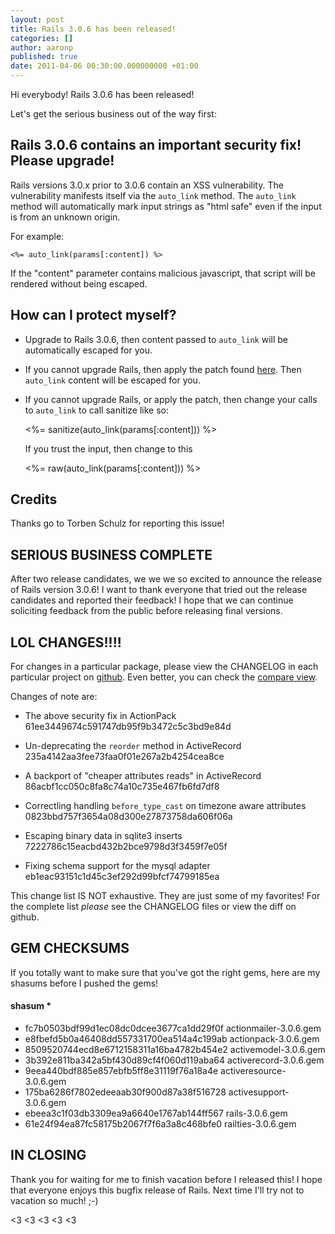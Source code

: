 ```yaml
---
layout: post
title: Rails 3.0.6 has been released!
categories: []
author: aaronp
published: true
date: 2011-04-06 00:30:00.000000000 +01:00
---
```

Hi everybody!  Rails 3.0.6 has been released!

Let's get the serious business out of the way first:

## Rails 3.0.6 contains an important security fix!  Please upgrade!

Rails versions 3.0.x prior to 3.0.6 contain an XSS vulnerability.  The
vulnerability manifests itself via the `auto_link` method.  The `auto_link`
method will automatically mark input strings as "html safe" even if the input
is from an unknown origin.

For example:

    <%= auto_link(params[:content]) %>

If the "content" parameter contains malicious javascript, that script will be
rendered without being escaped.

## How can I protect myself?

* Upgrade to Rails 3.0.6, then content passed to `auto_link` will be
  automatically escaped for you.

* If you cannot upgrade Rails, then apply the patch found [here](https://github.com/rails/rails/commit/61ee3449674c591747db95f9b3472c5c3bd9e84d).
  Then `auto_link` content will be escaped for you.

* If you cannot upgrade Rails, or apply the patch, then change your calls to
  `auto_link` to call sanitize like so:

     <%= sanitize(auto_link(params[:content])) %>

  If you trust the input, then change to this

     <%= raw(auto_link(params[:content])) %>

## Credits

Thanks go to Torben Schulz for reporting this issue!

## SERIOUS BUSINESS COMPLETE ##

After two release candidates, we we we so excited to announce the release of
Rails version 3.0.6!  I want to thank everyone that tried out the release
candidates and reported their feedback!  I hope that we can continue soliciting
feedback from the public before releasing final versions.

## LOL CHANGES!!!!

For changes in a particular package, please view the CHANGELOG in each
particular project on [github](https://github.com/rails/rails/tree/3-0-6).  Even better, you can check the
[compare view](https://github.com/rails/rails/compare/v3.0.5...v3.0.6).

Changes of note are:

* The above security fix in ActionPack
  61ee3449674c591747db95f9b3472c5c3bd9e84d

* Un-deprecating the `reorder` method in ActiveRecord
  235a4142aa3fee73faa0f01e267a2b4254cea8ce

* A backport of "cheaper attributes reads" in ActiveRecord
  86acbf1cc050c8fa8c74a10c735e467fb6fd7df8

* Correctling handling `before_type_cast` on timezone aware attributes
  0823bbd757f3654a08d300e27873758da606f06a

* Escaping binary data in sqlite3 inserts
  7222786c15eacbd432b2bce9798d3f3459f7e05f

* Fixing schema support for the mysql adapter
  eb1eac93151c1d45c3ef292d99bfcf74799185ea

This change list IS NOT exhaustive.  They are just some of my favorites!  For
the complete list *please* see the CHANGELOG files or view the diff on github.

## GEM CHECKSUMS

If you totally want to make sure that you've got the right gems, here are my
shasums before I pushed the gems!

#### shasum *
* fc7b0503bdf99d1ec08dc0dcee3677ca1dd29f0f  actionmailer-3.0.6.gem
* e8fbefd5b0a46408dd557331700ea514a4c199ab  actionpack-3.0.6.gem
* 8509520744ecd8e6712158311a16ba4782b454e2  activemodel-3.0.6.gem
* 3b392e811ba342a5bf430d89cf4f060d119aba64  activerecord-3.0.6.gem
* 9eea440bdf885e857ebfb5ff8e31119f76a18a4e  activeresource-3.0.6.gem
* 175ba6286f7802edeeaab30f900d87a38f516728  activesupport-3.0.6.gem
* ebeea3c1f03db3309ea9a6640e1767ab144ff567  rails-3.0.6.gem
* 61e24f94ea87fc58175b2067f7f6a3a8c468bfe0  railties-3.0.6.gem


## IN CLOSING

Thank you for waiting for me to finish vacation before I released this!  I hope
that everyone enjoys this bugfix release of Rails.  Next time I'll try not to
vacation so much! ;-)

<3 <3 <3 <3 <3